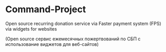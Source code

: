 # Command-Project

Open source recurring donation service via Faster payment system (FPS) via widgets for websites 

(Open source сервис ежемесячных пожертвований по СБП с использование виджетов для веб-сайтов)